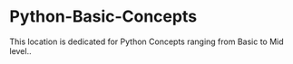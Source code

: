# Python-Basic-Concepts
This location is dedicated for Python Concepts ranging from Basic to Mid level..

